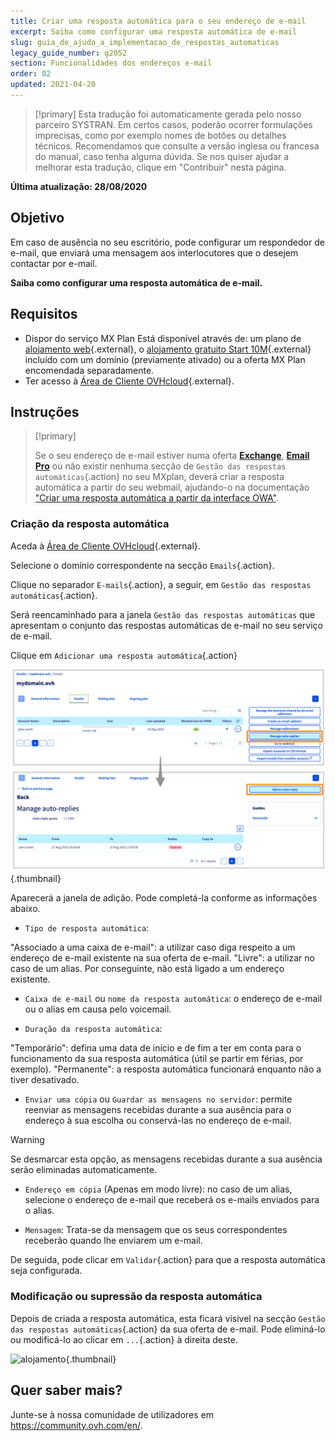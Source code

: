 ```yaml
---
title: Criar uma resposta automática para o seu endereço de e-mail
excerpt: Saiba como configurar uma resposta automática de e-mail
slug: guia_de_ajuda_a_implementacao_de_respostas_automaticas
legacy_guide_number: g2052
section: Funcionalidades dos endereços e-mail
order: 02
updated: 2021-04-20
---
```


> [!primary]
> Esta tradução foi automaticamente gerada pelo nosso parceiro SYSTRAN. Em certos casos, poderão ocorrer formulações imprecisas, como por exemplo nomes de botões ou detalhes técnicos. Recomendamos que consulte a versão inglesa ou francesa do manual, caso tenha alguma dúvida. Se nos quiser ajudar a melhorar esta tradução, clique em "Contribuir" nesta página.
>

**Última atualização: 28/08/2020**

## Objetivo

Em caso de ausência no seu escritório, pode configurar um respondedor de e-mail, que enviará uma mensagem aos interlocutores que o desejem contactar por e-mail.

**Saiba como configurar uma resposta automática de e-mail.**

## Requisitos

- Dispor do serviço MX Plan Está disponível através de: um plano de [alojamento web](https://www.ovhcloud.com/pt/web-hosting/){.external}, o [alojamento gratuito Start 10M](https://www.ovhcloud.com/pt/domains/free-web-hosting/){.external} incluído com um domínio (previamente ativado) ou a oferta MX Plan encomendada separadamente.
- Ter acesso à [Área de Cliente OVHcloud](https://www.ovh.com/auth/?action=gotomanager&from=https://www.ovh.pt/&ovhSubsidiary=pt){.external}.

## Instruções

> [!primary]
>
> Se o seu endereço de e-mail estiver numa oferta [**Exchange**](https://www.ovhcloud.com/pt/emails/hosted-exchange/), [**Email Pro**](https://www.ovhcloud.com/pt/emails/email-pro/) ou não existir nenhuma secção de `Gestão das respostas automáticas`{.action} no seu MXplan, deverá criar a resposta automática a partir do seu webmail, ajudando-o na documentação ["Criar uma resposta automática a partir da interface OWA"](../../microsoft-collaborative-solutions/exchange_2016_how_to_set_up_automatic_replies_in_owa/).

### Criação da resposta automática

Aceda à [Área de Cliente OVHcloud](https://www.ovh.com/auth/?action=gotomanager&from=https://www.ovh.pt/&ovhSubsidiary=pt){.external}. 

Selecione o domínio correspondente na secção `Emails`{.action}.

Clique no separador `E-mails`{.action}, a seguir, em `Gestão das respostas automáticas`{.action}.

Será reencaminhado para a janela `Gestão das respostas automáticas` que apresentam o conjunto das respostas automáticas de e-mail no seu serviço de e-mail.

Clique em `Adicionar uma resposta automática`{.action}

![alojamento](images/email_responder01.png){.thumbnail}

Aparecerá a janela de adição. Pode completá-la conforme as informações abaixo.

- `Tipo de resposta automática`:

"Associado a uma caixa de e-mail": a utilizar caso diga respeito a um endereço de e-mail existente na sua oferta de e-mail.
"Livre": a utilizar no caso de um alias. Por conseguinte, não está ligado a um endereço existente.

- `Caixa de e-mail` ou `nome da resposta automática`: o endereço de e-mail ou o alias em causa pelo voicemail.

- `Duração da resposta automática`:

"Temporário": defina uma data de início e de fim a ter em conta para o funcionamento da sua resposta automática (útil se partir em férias, por exemplo).
"Permanente": a resposta automática funcionará enquanto não a tiver desativado.

- `Enviar uma cópia` ou `Guardar as mensagens no servidor`: permite reenviar as mensagens recebidas durante a sua ausência para o endereço à sua escolha ou conservá-las no endereço de e-mail.

> [!warning]
> Se desmarcar esta opção, as mensagens recebidas durante a sua ausência serão eliminadas automaticamente.

- `Endereço em cópia` (Apenas em modo livre): no caso de um alias, selecione o endereço de e-mail que receberá os e-mails enviados para o alias.

- `Mensagem`: Trata-se da mensagem que os seus correspondentes receberão quando lhe enviarem um e-mail.

De seguida, pode clicar em `Validar`{.action} para que a resposta automática seja configurada.

### Modificação ou supressão da resposta automática

Depois de criada a resposta automática, esta ficará visível na secção `Gestão das respostas automáticas`{.action} da sua oferta de e-mail. Pode eliminá-lo ou modificá-lo ao clicar em `...`{.action} à direita deste.

![alojamento](images/email_responder02.png){.thumbnail}

## Quer saber mais?

Junte-se à nossa comunidade de utilizadores em <https://community.ovh.com/en/>.